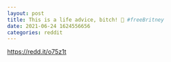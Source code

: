 ```yaml
--- 
layout: post 
title: This is a life advice, bitch! 🚀 #freeBritney 
date: 2021-06-24 1624556656 
categories: reddit 
--- 
```

https://redd.it/o75z1t